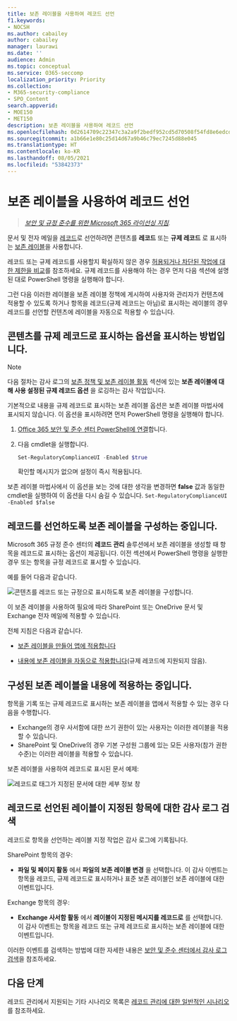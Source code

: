 ```yaml
---
title: 보존 레이블을 사용하여 레코드 선언
f1.keywords:
- NOCSH
ms.author: cabailey
author: cabailey
manager: laurawi
ms.date: ''
audience: Admin
ms.topic: conceptual
ms.service: O365-seccomp
localization_priority: Priority
ms.collection:
- M365-security-compliance
- SPO_Content
search.appverid:
- MOE150
- MET150
description: 보존 레이블을 사용하여 레코드 선언
ms.openlocfilehash: 0d2614709c22347c3a2a9f2bedf952cd5d70508f54fd8e6edcdae0dec3e7791b
ms.sourcegitcommit: a1b66e1e80c25d14d67a9b46c79ec7245d88e045
ms.translationtype: HT
ms.contentlocale: ko-KR
ms.lasthandoff: 08/05/2021
ms.locfileid: "53842373"
---
```

# <a name="declare-records-by-using-retention-labels"></a>보존 레이블을 사용하여 레코드 선언

>*[보안 및 규정 준수를 위한 Microsoft 365 라이선싱 지침](/office365/servicedescriptions/microsoft-365-service-descriptions/microsoft-365-tenantlevel-services-licensing-guidance/microsoft-365-security-compliance-licensing-guidance).*

문서 및 전자 메일을 [레코드](records-management.md#records)로 선언하려면 콘텐츠를 **레코드** 또는 **규제 레코드** 로 표시하는 [보존 레이블](retention.md#retention-labels)을 사용합니다.

레코드 또는 규제 레코드를 사용할지 확실하지 않은 경우 [허용되거나 차단된 작업에 대한 제한을 비교](records-management.md#compare-restrictions-for-what-actions-are-allowed-or-blocked)를 참조하세요. 규제 레코드를 사용해야 하는 경우 먼저 다음 섹션에 설명된 대로 PowerShell 명령을 실행해야 합니다.

그런 다음 이러한 레이블을 보존 레이블 정책에 게시하여 사용자와 관리자가 컨텐츠에 적용할 수 있도록 하거나 항목을 레코드(규제 레코드는 아님)로 표시하는 레이블의 경우 레코드를 선언할 컨텐츠에 레이블을 자동으로 적용할 수 있습니다.

## <a name="how-to-display-the-option-to-mark-content-as-a-regulatory-record"></a>콘텐츠를 규제 레코드로 표시하는 옵션을 표시하는 방법입니다.

> [!NOTE]
> 다음 절차는 감사 로그의 [보존 정책 및 보존 레이블 활동](search-the-audit-log-in-security-and-compliance.md#retention-policy-and-retention-label-activities) 섹션에 있는 **보존 레이블에 대해 사용 설정된 규제 레코드 옵션** 을 로깅하는 감사 작업입니다.

기본적으로 내용을 규제 레코드로 표시하는 보존 레이블 옵션은 보존 레이블 마법사에 표시되지 않습니다. 이 옵션을 표시하려면 먼저 PowerShell 명령을 실행해야 합니다.

1. [Office 365 보안 및 준수 센터 PowerShell에 연결](/powershell/exchange/office-365-scc/connect-to-scc-powershell/connect-to-scc-powershell)합니다.

2. 다음 cmdlet을 실행합니다.

    ```powershell
    Set-RegulatoryComplianceUI -Enabled $true
    ````

    확인할 메시지가 없으며 설정이 즉시 적용됩니다.

보존 레이블 마법사에서 이 옵션을 보는 것에 대한 생각을 변경하면 **false** 값과 동일한 cmdlet을 실행하여 이 옵션을 다시 숨길 수 있습니다. `Set-RegulatoryComplianceUI -Enabled $false`

## <a name="configuring-retention-labels-to-declare-records"></a>레코드를 선언하도록 보존 레이블을 구성하는 중입니다.

Microsoft 365 규정 준수 센터의 **레코드 관리** 솔루션에서 보존 레이블을 생성할 때 항목을 레코드로 표시하는 옵션이 제공됩니다. 이전 섹션에서 PowerShell 명령을 실행한 경우 또는 항목을 규정 레코드로 표시할 수 있습니다.

예를 들어 다음과 같습니다.

![콘텐츠를 레코드 또는 규정으로 표시하도록 보존 레이블을 구성합니다.](../media/recordversioning6.png)

이 보존 레이블을 사용하여 필요에 따라 SharePoint 또는 OneDrive 문서 및 Exchange 전자 메일에 적용할 수 있습니다.

전체 지침은 다음과 같습니다.

- [보존 레이블을 만들어 앱에 적용합니다](create-apply-retention-labels.md)

- [내용에 보존 레이블을 자동으로 적용합니다](apply-retention-labels-automatically.md)(규제 레코드에 지원되지 않음).


## <a name="applying-the-configured-retention-label-to-content"></a>구성된 보존 레이블을 내용에 적용하는 중입니다.

항목을 기록 또는 규제 레코드로 표시하는 보존 레이블을 앱에서 적용할 수 있는 경우 다음을 수행합니다.

- Exchange의 경우 사서함에 대한 쓰기 권한이 있는 사용자는 이러한 레이블을 적용할 수 있습니다.
- SharePoint 및 OneDrive의 경우 기본 구성원 그룹에 있는 모든 사용자(참가 권한 수준)는 이러한 레이블을 적용할 수 있습니다.

보존 레이블을 사용하여 레코드로 표시된 문서 예제:

![레코드로 태그가 지정된 문서에 대한 세부 정보 창](../media/recordversioning7.png)

## <a name="searching-the-audit-log-for-labeled-items-that-were-declared-records"></a>레코드로 선언된 레이블이 지정된 항목에 대한 감사 로그 검색

레코드로 항목을 선언하는 레이블 지정 작업은 감사 로그에 기록됩니다.

SharePoint 항목의 경우:
- **파일 및 페이지 활동** 에서 **파일의 보존 레이블 변경** 을 선택합니다. 이 감사 이벤트는 항목을 레코드, 규제 레코드로 표시하거나 표준 보존 레이블인 보존 레이블에 대한 이벤트입니다.

Exchange 항목의 경우:
- **Exchange 사서함 활동** 에서 **레이블이 지정된 메시지를 레코드로** 를 선택합니다. 이 감사 이벤트는 항목을 레코드 또는 규제 레코드로 표시하는 보존 레이블에 대한 이벤트입니다.

이러한 이벤트를 검색하는 방법에 대한 자세한 내용은 [보안 및 준수 센터에서 감사 로그 검색](search-the-audit-log-in-security-and-compliance.md#file-and-page-activities)을 참조하세요.

## <a name="next-steps"></a>다음 단계

레코드 관리에서 지원되는 기타 시나리오 목록은 [레코드 관리에 대한 일반적인 시나리오](get-started-with-records-management.md#common-scenarios-for-records-management)를 참조하세요.
